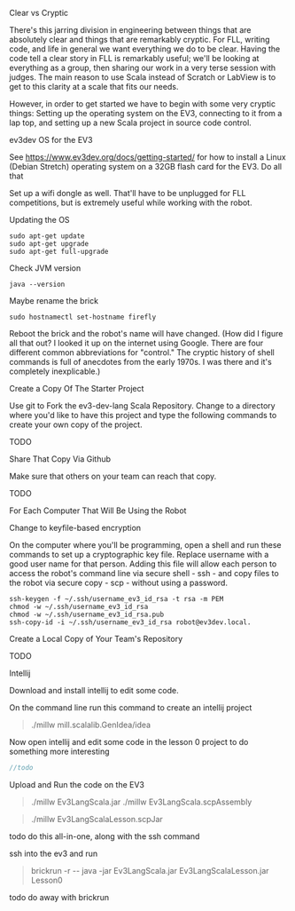 Clear vs Cryptic

There's this jarring division in engineering between things that are absolutely clear and things that are remarkably cryptic. For FLL, writing code, and life in general we want everything we do to be clear. Having the code tell a clear story in FLL is remarkably useful; we'll be looking at everything as a group, then sharing our work in a very terse session with judges. The main reason to use Scala instead of Scratch or LabView is to get to this clarity at a scale that fits our needs.

However, in order to get started we have to begin with some very cryptic things: Setting up the operating system on the EV3, connecting to it from a lap top, and setting up a new Scala project in source code control. 

ev3dev OS for the EV3

See https://www.ev3dev.org/docs/getting-started/ for how to install a Linux (Debian Stretch) operating system on a 32GB flash card for the EV3. Do all that

Set up a wifi dongle as well. That'll have to be unplugged for FLL competitions, but is extremely useful while working with the robot. 

Updating the OS

```shell
sudo apt-get update
sudo apt-get upgrade
sudo apt-get full-upgrade
```

Check JVM version

```shell
java --version
```

Maybe rename the brick

```shell
sudo hostnamectl set-hostname firefly
```

Reboot the brick and the robot's name will have changed. (How did I figure all that out? I looked it up on the internet using Google. There are four different common abbreviations for "control." The cryptic history of shell commands is full of anecdotes from the early 1970s. I was there and it's completely inexplicable.)

Create a Copy Of The Starter Project

Use git to Fork the ev3-dev-lang Scala Repository. Change to a directory where you'd like to have this project and type the following commands to create your own copy of the project.

TODO                          

Share That Copy Via Github

Make sure that others on your team can reach that copy.

TODO                                  


For Each Computer That Will Be Using the Robot


Change to keyfile-based encryption

On the computer where you'll be programming, open a shell and run these commands to set up a cryptographic key file. Replace username with a good user name for that person. Adding this file will allow each person to access the robot's command line via secure shell - ssh - and copy files to the robot via secure copy - scp - without using a password.

```shell
ssh-keygen -f ~/.ssh/username_ev3_id_rsa -t rsa -m PEM
chmod -w ~/.ssh/username_ev3_id_rsa
chmod -w ~/.ssh/username_ev3_id_rsa.pub 
ssh-copy-id -i ~/.ssh/username_ev3_id_rsa robot@ev3dev.local.
```

Create a Local Copy of Your Team's Repository


TODO

Intellij

Download and install intellij to edit some code.

On the command line run this command to create an intellij project

> ./millw mill.scalalib.GenIdea/idea

Now open intellij and edit some code in the lesson 0 project to do something more interesting

```scala
//todo
```

Upload and Run the code on the EV3

> ./millw Ev3LangScala.jar
> ./millw Ev3LangScala.scpAssembly

> ./millw Ev3LangScalaLesson.scpJar

todo do this all-in-one, along with the ssh command

ssh into the ev3 and run

> brickrun -r -- java -jar Ev3LangScala.jar Ev3LangScalaLesson.jar Lesson0

todo do away with brickrun